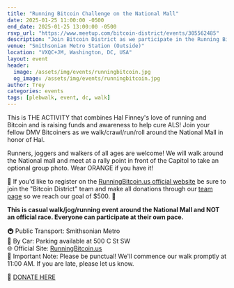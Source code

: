 ```yaml
---
title: "Running Bitcoin Challenge on the National Mall"
date: 2025-01-25 11:00:00 -0500
end_date: 2025-01-25 13:00:00 -0500
rsvp_url: "https://www.meetup.com/bitcoin-district/events/305562485"
description: "Join Bitcoin District as we participate in the Running Bitcoin Challenge to honor Hal Finney and raise funds to help find a cure for ALS."
venue: "Smithsonian Metro Station (Outside)"
location: "VXQC+JM, Washington, DC, USA"
layout: event
header:
  image: /assets/img/events/runningbitcoin.jpg
  og_image: /assets/img/events/runningbitcoin.jpg
author: Trey
categories: events
tags: [plebwalk, event, dc, walk]
---
```


This is THE ACTIVITY that combines Hal Finney's love of running and Bitcoin and is raising funds and awareness to help cure ALS! Join your fellow DMV Bitcoiners as we walk/crawl/run/roll around the National Mall in honor of Hal.

Runners, joggers and walkers of all ages are welcome! We will walk around the National mall and meet at a rally point in front of the Capitol to take an optional group photo. Wear ORANGE if you have it!

🧡 If you'd like to register on the [RunningBitcoin.us official website](http://runningbitcoin.us) be sure to join the "Bitcoin District" team and make all donations through our [team page](https://secure.alsnetwork.org/goto/bitcoindistrict) so we reach our goal of $500. 🧡

<strong>This is casual walk/jog/running event around the National Mall and NOT an official race. Everyone can participate at their own pace.</strong>

🚇 Public Transport: Smithsonian Metro  
🚗 By Car: Parking available at 500 C St SW  
🌐 Official Site: [RunningBitcoin.us](https://secure.alsnetwork.org/goto/bitcoindistrict)  
📣 Important Note: Please be punctual! We'll commence our walk promptly at 11:00 AM. If you are late, please let us know.  

🧡 [DONATE HERE](https://secure.alsnetwork.org/goto/bitcoindistrict)